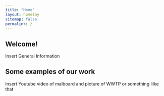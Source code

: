 ```yaml
---
title: "Home"
layout: homelay
sitemap: false
permalink: /
---
```


## Welcome!

Insert General Information

## Some examples of our work

Insert Youtube video of malboard and picture of WWTP or something lilke that
